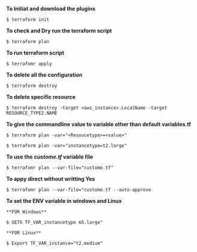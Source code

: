 
**To Initiat and download the plugins**

```$ terraform init```

**To check and Dry run the terraform script**

```$ terraform plan```

**To run terraform script**

```$ terrafomr apply ```

**To delete all the configuration**

```$ terraform destroy ```

**To delete specific resource**
 
```$ terraform destroy -target <aws_instance>.LocalName -target RESOURCE_TYPE2.NAME ```

**To give the commandline value to variable other than default **variables.tf****

```$ terraform plan -var="<Resoucetype>=<value>" ```

```$ terraform plan -var="instancetype=t2.large" ```

**To use the _custome.tf_ variable file**

```$ terrafomr plan --var-file="custome.tf"```

**To appy direct without writting Yes**

```$ terrafomr plan --var-file="custome.tf --auto-approve```

**To set the ENV variable in windows and  Linux**

    **FOR Windows**

```$ SETX TF_VAR_instancetype m5.large"```
    
    **FOR Linux** 
    
 ```$ Export TF_VAR_instance="t2.medium"```   
